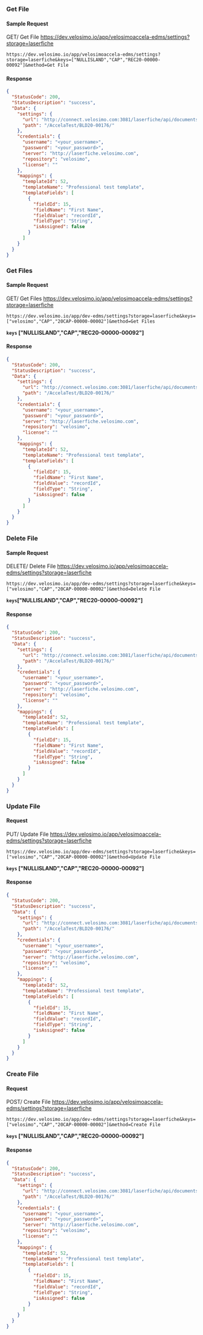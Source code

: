 ### Get File

#### Sample Request

GET/ Get File https://dev.velosimo.io/app/velosimoaccela-edms/settings?storage=laserfiche

`https://dev.velosimo.io/app/velosimoaccela-edms/settings?storage=laserfiche&keys=["NULLISLAND","CAP","REC20-00000-00092"]&method=Get File`

#### Response

```json
{
  "StatusCode": 200,
  "StatusDescription": "success",
  "Data": {
    "settings": {
      "url": "http://connect.velosimo.com:3081/laserfiche/api/documents/{{id}}",
      "path": "/AccelaTest/BLD20-00176/"
    },
    "credentials": {
      "username": "<your_username>",
      "password": "<your_password>",
      "server": "http://laserfiche.velosimo.com",
      "repository": "velosimo",
      "license": ""
    },
    "mappings": {
      "templateId": 52,
      "templateName": "Professional test template",
      "templateFields": [
        {
          "fieldId": 15,
          "fieldName": "First Name",
          "fieldValue": "recordId",
          "fieldType": "String",
          "isAssigned": false
        }
      ]
    }
  }
}
```

### Get Files

#### Sample Request

GET/ Get Files https://dev.velosimo.io/app/velosimoaccela-edms/settings?storage=laserfiche

`https://dev.velosimo.io/app/dev-edms/settings?storage=laserfiche&keys=["velosimo","CAP","20CAP-00000-00002"]&method=Get Files`

**`keys` ["NULLISLAND","CAP","REC20-00000-00092"]**

#### Response

```json
{
  "StatusCode": 200,
  "StatusDescription": "success",
  "Data": {
    "settings": {
      "url": "http://connect.velosimo.com:3081/laserfiche/api/documents",
      "path": "/AccelaTest/BLD20-00176/"
    },
    "credentials": {
      "username": "<your_username>",
      "password": "<your_password>",
      "server": "http://laserfiche.velosimo.com",
      "repository": "velosimo",
      "license": ""
    },
    "mappings": {
      "templateId": 52,
      "templateName": "Professional test template",
      "templateFields": [
        {
          "fieldId": 15,
          "fieldName": "First Name",
          "fieldValue": "recordId",
          "fieldType": "String",
          "isAssigned": false
        }
      ]
    }
  }
}
```

### Delete File

#### Sample Request

DELETE/ Delete File https://dev.velosimo.io/app/velosimoaccela-edms/settings?storage=laserfiche

`https://dev.velosimo.io/app/dev-edms/settings?storage=laserfiche&keys=["velosimo","CAP","20CAP-00000-00002"]&method=Delete File`

**`keys`["NULLISLAND","CAP","REC20-00000-00092"]**

#### Response

```json
{
  "StatusCode": 200,
  "StatusDescription": "success",
  "Data": {
    "settings": {
      "url": "http://connect.velosimo.com:3081/laserfiche/api/documents/{{id}}",
      "path": "/AccelaTest/BLD20-00176/"
    },
    "credentials": {
      "username": "<your_username>",
      "password": "<your_password>",
      "server": "http://laserfiche.velosimo.com",
      "repository": "velosimo",
      "license": ""
    },
    "mappings": {
      "templateId": 52,
      "templateName": "Professional test template",
      "templateFields": [
        {
          "fieldId": 15,
          "fieldName": "First Name",
          "fieldValue": "recordId",
          "fieldType": "String",
          "isAssigned": false
        }
      ]
    }
  }
}
```

### Update File

#### Request

PUT/ Update File https://dev.velosimo.io/app/velosimoaccela-edms/settings?storage=laserfiche

`https://dev.velosimo.io/app/dev-edms/settings?storage=laserfiche&keys=["velosimo","CAP","20CAP-00000-00002"]&method=Update File`

**`keys` ["NULLISLAND","CAP","REC20-00000-00092"]**

#### Response

```json
{
  "StatusCode": 200,
  "StatusDescription": "success",
  "Data": {
    "settings": {
      "url": "http://connect.velosimo.com:3081/laserfiche/api/documents/{{file_id}}",
      "path": "/AccelaTest/BLD20-00176/"
    },
    "credentials": {
      "username": "<your_username>",
      "password": "<your_password>",
      "server": "http://laserfiche.velosimo.com",
      "repository": "velosimo",
      "license": ""
    },
    "mappings": {
      "templateId": 52,
      "templateName": "Professional test template",
      "templateFields": [
        {
          "fieldId": 15,
          "fieldName": "First Name",
          "fieldValue": "recordId",
          "fieldType": "String",
          "isAssigned": false
        }
      ]
    }
  }
}
```

### Create File

#### Request

POST/ Create File https://dev.velosimo.io/app/velosimoaccela-edms/settings?storage=laserfiche

`https://dev.velosimo.io/app/dev-edms/settings?storage=laserfiche&keys=["velosimo","CAP","20CAP-00000-00002"]&method=Create File`

**`keys` ["NULLISLAND","CAP","REC20-00000-00092"]**

#### Response

```json
{
  "StatusCode": 200,
  "StatusDescription": "success",
  "Data": {
    "settings": {
      "url": "http://connect.velosimo.com:3081/laserfiche/api/documents",
      "path": "/AccelaTest/BLD20-00176/"
    },
    "credentials": {
      "username": "<your_username>",
      "password": "<your_password>",
      "server": "http://laserfiche.velosimo.com",
      "repository": "velosimo",
      "license": ""
    },
    "mappings": {
      "templateId": 52,
      "templateName": "Professional test template",
      "templateFields": [
        {
          "fieldId": 15,
          "fieldName": "First Name",
          "fieldValue": "recordId",
          "fieldType": "String",
          "isAssigned": false
        }
      ]
    }
  }
}
```
